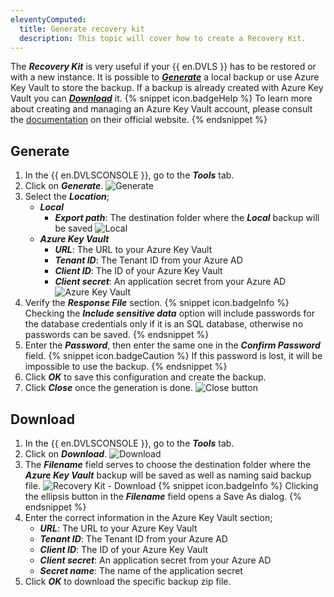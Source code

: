 ```yaml
---
eleventyComputed:
  title: Generate recovery kit
  description: This topic will cover how to create a Recovery Kit.
---
```

The ***Recovery Kit*** is very useful if your {{ en.DVLS }} has to be restored or with a new instance. It is possible to [***Generate***](#generate) a local backup or use Azure Key Vault to store the backup. If a backup is already created with Azure Key Vault you can [***Download***](#download) it.
{% snippet icon.badgeHelp %}
To learn more about creating and managing an Azure Key Vault account, please consult the [documentation](https://learn.microsoft.com/en-us/azure/key-vault/) on their official website.
{% endsnippet %}

## Generate
1. In the {{ en.DVLSCONSOLE }}, go to the ***Tools*** tab.
1. Click on ***Generate***.
![Generate](https://cdnweb.devolutions.net/docs/docs_en_server_ServerOp0037.png)
1. Select the ***Location***;
    * ***Local***
        * ***Export path***: The destination folder where the ***Local*** backup will be saved
![Local](https://cdnweb.devolutions.net/docs/docs_en_server_ServerOp0038.png)
    * ***Azure Key Vault***
        * ***URL***: The URL to your Azure Key Vault
        * ***Tenant ID***: The Tenant ID from your Azure AD
        * ***Client ID***: The ID of your Azure Key Vault
        * ***Client secret***: An application secret from your Azure AD
![Azure Key Vault](https://cdnweb.devolutions.net/docs/docs_en_server_ServerOp0039.png)
4. Verify the ***Response File*** section.
   {% snippet icon.badgeInfo %}
   Checking the ***Include sensitive data*** option will include passwords for the database credentials only if it is an SQL database, otherwise no passwords can be saved.
   {% endsnippet %}
1. Enter the ***Password***, then enter the same one in the ***Confirm Password*** field.
   {% snippet icon.badgeCaution %}
   If this password is lost, it will be impossible to use the backup.
   {% endsnippet %}
1. Click ***OK*** to save this configuration and create the backup.
1. Click ***Close*** once the generation is done.
![Close button](https://cdnweb.devolutions.net/docs/docs_en_server_ServerOp0040.png)

## Download
1. In the {{ en.DVLSCONSOLE }}, go to the ***Tools*** tab.
1. Click on ***Download***.
![Download](https://cdnweb.devolutions.net/docs/docs_en_server_ServerOp0041.png)
1. The ***Filename*** field serves to choose the destination folder where the ***Azure Key Vault*** backup will be saved as well as naming said backup file.
![Recovery Kit - Download](https://cdnweb.devolutions.net/docs/docs_en_server_ServerOp0042.png)
   {% snippet icon.badgeInfo %}
   Clicking the ellipsis button in the ***Filename*** field opens a Save As dialog.
   {% endsnippet %}
1. Enter the correct information in the Azure Key Vault section;
    * ***URL***: The URL to your Azure Key Vault
    * ***Tenant ID***: The Tenant ID from your Azure AD
    * ***Client ID***: The ID of your Azure Key Vault
    * ***Client secret***: An application secret from your Azure AD
    * ***Secret name***: The name of the application secret
5. Click ***OK*** to download the specific backup zip file.
